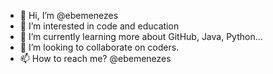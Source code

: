 - 👋 Hi, I’m @ebemenezes
- 👀 I’m interested in code and education
- 🌱 I’m currently learning more about GitHub, Java, Python...
- 💞️ I’m looking to collaborate on coders.
- 📫 How to reach me? @ebemenezes

<!---
ebemenezes/ebemenezes is a ✨ special ✨ repository because its `README.md` (this file) appears on your GitHub profile.
You can click the Preview link to take a look at your changes.
--->
